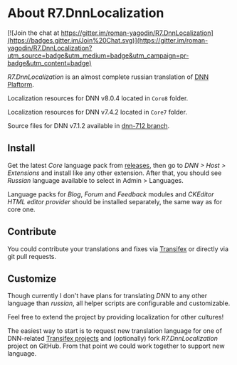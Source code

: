 # About R7.DnnLocalization

[![Join the chat at https://gitter.im/roman-yagodin/R7.DnnLocalization](https://badges.gitter.im/Join%20Chat.svg)](https://gitter.im/roman-yagodin/R7.DnnLocalization?utm_source=badge&utm_medium=badge&utm_campaign=pr-badge&utm_content=badge)

*R7.DnnLocalization* is an almost complete russian translation of [DNN Plaftorm](http://www.dnnsoftware.com/).

Localization resources for DNN v8.0.4 located in `Core8` folder.

Localization resources for DNN v7.4.2 located in `Core7` folder.

Source files for DNN v7.1.2 available in [dnn-712 branch](https://github.com/roman-yagodin/R7.DnnLocalization/tree/dnn-712).

## Install

Get the latest *Core* language pack from [releases](https://github.com/roman-yagodin/R7.DnnLocalization/releases),
then go to *DNN &gt; Host &gt; Extensions* and install like any other extension. After that, you should see *Russian*
language available to select in Admin &gt; Languages.

Language packs for *Blog*, *Forum* and *Feedback* modules and *CKEditor HTML editor provider* should be installed separately, 
the same way as for core one.

## Contribute

You could contribute your translations and fixes
via [Transifex](https://www.transifex.com/organization/r7solutions) or directly via git pull requests.

## Customize

Though currently I don't have plans for translating *DNN* to any other language than *russian*, 
all helper scripts are configurable and customizable.

Feel free to extend the project by providing localization for other cultures! 

The easiest way to start is to request new translation language for one of 
DNN-related [Transifex projects](https://www.transifex.com/r7solutions/) 
and (optionally) fork *R7.DnnLocalization* project on GitHub. 
From that point we could work together to support new language.

